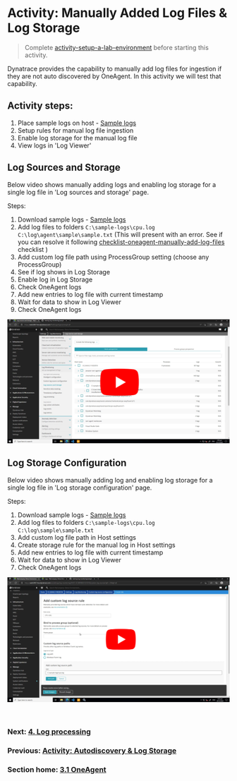# Activity: Manually Added Log Files & Log Storage

> Complete [activity-setup-a-lab-environment](activity-setup-a-lab-environment.md) before starting this activity.

Dynatrace provides the capability to manually add log files for ingestion if they are not auto discovered by OneAgent. In this activity we will test that capability.

## Activity steps:
1. Place sample logs on host - [Sample logs](https://github.com/dt-apac-services/training-log-monitoring/tree/main/sample-logs)
2. Setup rules for manual log file ingestion
3. Enable log storage for the manual log file
4. View logs in 'Log Viewer'



## Log Sources and Storage

Below video shows manually adding logs and enabling log storage for a single log file in 'Log sources and storage' page.

Steps:
1. Download sample logs -  [Sample logs](https://github.com/dt-apac-services/training-log-monitoring/tree/main/sample-logs)
2. Add log files to folders
   `C:\sample-logs\cpu.log`
   `C:\log\agent\sample\sample.txt` (This will present with an error. See if you can resolve it following [checklist-oneagent-manually-add-log-files](../checklists/checklist-oneagent-manually-add-log-files.md) checklist )
3. Add custom log file path using ProcessGroup setting (choose any ProcessGroup)
4. See if log shows in Log Storage
5. Enable log in Log Storage
6. Check OneAgent logs
7. Add new entries to log file with current timestamp
8. Wait for data to show in Log Viewer
9. Check OneAgent logs

[![](../images/manual-log-sources-and-storage-setup.png)](https://youtu.be/lJ0iH330xco)

## Log Storage Configuration

Below video shows manually adding log and enabling log storage for a single log file in 'Log storage configuration' page.

Steps:
1. Download sample logs - [Sample logs](https://github.com/dt-apac-services/training-log-monitoring/tree/main/sample-logs)
2. Add log files to folders
   `C:\sample-logs\cpu.log`
   `C:\log\sample\sample.txt` 
3. Add custom log file path in Host settings
4. Create storage rule for the manual log in Host settings
5. Add new entries to log file with current timestamp
6. Wait for data to show in Log Viewer
7. Check OneAgent logs

[![](../images/manual-log-storage-configuration.png)](https://youtu.be/tFFEb0vrpb0)

<br/>

### Next: [4. Log processing](4-log-processing.md)

### Previous: [Activity: Autodiscovery & Log Storage](activity-log-ingestion-autodiscovery.md)

### Section home: [3.1 OneAgent](../3.1-oneAgent.md)
